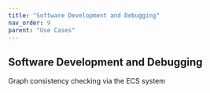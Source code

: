 ```yaml
---
title: "Software Development and Debugging"
nav_order: 9
parent: "Use Cases"
---
```


## Software Development and Debugging

Graph consistency checking via the ECS system